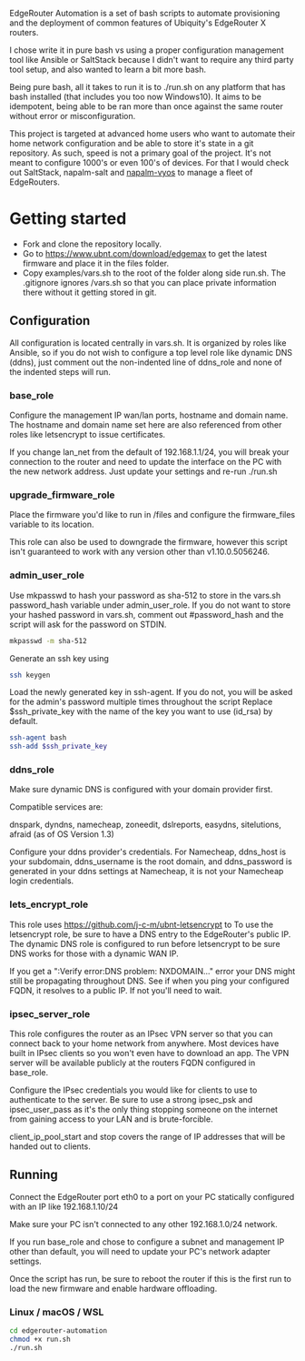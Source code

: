 EdgeRouter Automation is a set of bash scripts to automate provisioning and the deployment of common features of Ubiquity's EdgeRouter X routers.

I chose write it in pure bash vs using a proper configuration management tool like Ansible or SaltStack because I didn't want to require any third party tool setup, and also wanted to learn a bit more bash.

Being pure bash, all it takes to run it is to ./run.sh on any platform that has bash installed (that includes you too now Windows10).
It aims to be idempotent, being able to be ran more than once against the same router without error or misconfiguration. 

This project is targeted at advanced home users who want to automate their home network configuration and be able to store it's state in a git repository.
As such, speed is not a primary goal of the project. It's not meant to configure 1000's or even 100's of devices. For that I would check out SaltStack, napalm-salt and [napalm-vyos](https://github.com/napalm-automation-community/napalm-vyos) to manage a fleet of EdgeRouters.

# Getting started
* Fork and clone the repository locally.
* Go to https://www.ubnt.com/download/edgemax to get the latest firmware and place it in
the files folder.
* Copy examples/vars.sh to the root of the folder along side run.sh. The .gitignore ignores /vars.sh so that you can place private information there without it getting stored in git.

## Configuration
All configuration is located centrally in vars.sh. It is organized by roles like Ansible, so if you do not wish to configure a top level role like dynamic DNS (ddns), just comment out the non-indented line of ddns_role and none of the indented steps will run.

### base_role 
Configure the management IP wan/lan ports, hostname and domain name. The hostname and domain name set here are also referenced from other roles like letsencrypt to issue certificates.

If you change lan_net from the default of 192.168.1.1/24, you will break your connection to the router and need to update the interface on the PC with the new network address.
Just update your settings and re-run ./run.sh

### upgrade_firmware_role
Place the firmware you'd like to run in /files and configure the firmware_files variable to its location.

This role can also be used to downgrade the firmware, however this script isn't guaranteed to work with any version other than v1.10.0.5056246.

### admin_user_role
Use mkpasswd to hash your password as sha-512 to store in the vars.sh password_hash variable under admin_user_role.
If you do not want to store your hashed password in vars.sh, comment out #password_hash and the script will ask for the password on STDIN.
```bash
mkpasswd -m sha-512
```

Generate an ssh key using

``` bash
ssh keygen
```

Load the newly generated key in ssh-agent. If you do not, you will be asked for the admin's password multiple times throughout the script
Replace $ssh_private_key with the name of the key you want to use (id_rsa) by default.
```bash
ssh-agent bash
ssh-add $ssh_private_key
```

### ddns_role
Make sure dynamic DNS is configured with your domain provider first.

Compatible services are:

dnspark, dyndns, namecheap, zoneedit, dslreports, easydns, sitelutions, afraid (as of OS Version 1.3)

Configure your ddns provider's credentials. For Namecheap, ddns_host is your subdomain, ddns_username is the root domain, and ddns_password is generated in your ddns settings at Namecheap, it is not your Namecheap login credentials.

### lets_encrypt_role
This role uses https://github.com/j-c-m/ubnt-letsencrypt to 
To use the letsencrypt role, be sure to have a DNS entry to the EdgeRouter's public IP. The dynamic DNS role is configured to run before letsencrypt to be sure DNS works for those with a dynamic WAN IP.

If you get a ":Verify error:DNS problem: NXDOMAIN..." error your DNS might still be propagating throughout DNS. See if when you ping your configured FQDN, it resolves to a public IP. If not you'll need to wait.

### ipsec_server_role
This role configures the router as an IPsec VPN server so that you can connect back to your home network from anywhere. Most devices have built in IPsec clients so you won't even have to download an app.
The VPN server will be available publicly at the routers FQDN configured in base_role.

Configure the IPsec credentials you would like for clients to use to authenticate to the server. Be sure to use a strong ipsec_psk and ipsec_user_pass as it's the only thing stopping someone on the internet from gaining access to your LAN and is brute-forcible.

client_ip_pool_start and stop covers the range of IP addresses that will be handed out to clients.

## Running
Connect the EdgeRouter port eth0 to a port on your PC statically configured with an IP like 192.168.1.10/24

Make sure your PC isn't connected to any other 192.168.1.0/24 network.

If you run base_role and chose to configure a subnet and management IP other than default, you will need to update your PC's network adapter settings.

Once the script has run, be sure to reboot the router if this is the first run to load the new firmware and enable hardware offloading.

### Linux / macOS / WSL
```bash
cd edgerouter-automation
chmod +x run.sh
./run.sh
```